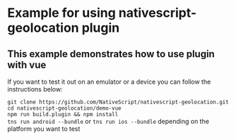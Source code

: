 # Example for using nativescript-geolocation plugin
## This example demonstrates how to use plugin with vue

If you want to test it out on an emulator or a device you can follow the instructions below:

`git clone https://github.com/NativeScript/nativescript-geolocation.git`  
`cd nativescript-geolocation/demo-vue`  
`npm run build.plugin && npm install`  
`tns run android --bundle` or `tns run ios --bundle` depending on the platform you want to test